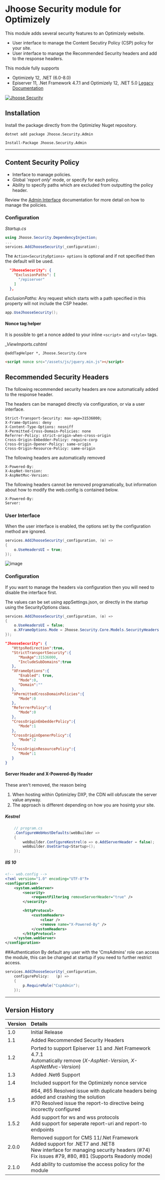 # Jhoose Security module for Optimizely

This module adds several security features to an Optimizely website.

 - User interface to manage the Content Secutiry Policy (CSP) policy for your site. 
 - User interface to manage the Recommended Security headers and add to the response headers.

 This module fully supports
  - Optimizely 12, .NET (6.0-8.0) 
  - Episerver 11, .Net Framework 4.7.1 and Optimizely 12, .NET 5.0 [Legacy Documentation](./documentation/Legacy%20README.md)


[![Jhoose Security](https://github.com/andrewmarkham/contentsecuritypolicy/actions/workflows/build-jhoose-security.yml/badge.svg?branch=main)](https://github.com/andrewmarkham/contentsecuritypolicy/actions/workflows/build-jhoose-security.yml)

## Installation

Install the package directly from the Optimizley Nuget repository.  

``` 
dotnet add package Jhoose.Security.Admin
```

```
Install-Package Jhoose.Security.Admin
```

----

## Content Security Policy

- Interface to manage policies.
- Global '*report only*' mode, or specify for each policy.
- Ability to specify paths which are excluded from outputting the policy header.
  
Review the [Admin Interface](./documentation/admin-interface.md) documentation for more detail on how to manage the policies.

### Configuration

*Startup.cs*
``` c#
using Jhoose.Security.DependencyInjection;
...
services.AddJhooseSecurity(_configuration);
```

The `Action<SecurityOptions> options` is optional and if not specified then the default will be used.

``` json
  "JhooseSecurity": {
    "ExclusionPaths": [
      "/episerver"
    ]
  },
```

*ExclusionPaths:* Any request which starts with a path specified in this property will not include the CSP header.

``` c#
app.UseJhooseSecurity();
```

#### Nonce tag helper
It is possible to get a nonce added to your inline `<script>` and `<style>` tags.

*_ViewImports.cshtml*
```
@addTagHelper *, Jhoose.Security.Core
```

``` html
<script nonce src="/assets/js/jquery.min.js"></script>
```

## Recommended Security Headers

The following recommended security headers are now automatically added to the response header.

The headers can be managed directly via configuration, or via a user interface.

```
Strict-Transport-Security: max-age=31536000;
X-Frame-Options: deny
X-Content-Type-Options: nosniff
X-Permitted-Cross-Domain-Policies: none
Referrer-Policy: strict-origin-when-cross-origin
Cross-Origin-Embedder-Policy: require-corp
Cross-Origin-Opener-Policy: same-origin
Cross-Origin-Resource-Policy: same-origin
```

The following headers are automatically removed
```
X-Powered-By: 
X-AspNet-Version: 
X-AspNetMvc-Version: 
```

The following headers cannot be removed programatically, but information about how to modify the web.config is contained below.

```
X-Powered-By: 
Server: 
```

### User Interface
When the user interface is enabled, the options set by the configuration method are ignored.

``` c#
services.AddJhooseSecurity(_configuration, (o) =>
{
    o.UseHeadersUI = true;
});
```
![image](./documentation/images/response-headers.png)

### Configuration

If you want to manage the headers via configuration then you will need to disable the interface first.

The values can be set using appSettings.json, or directly in the startup using the  SecurityOptions class.

``` c#
services.AddJhooseSecurity(_configuration, (o) =>
{
    o.UseHeadersUI = false;
    o.XFrameOptions.Mode = Jhoose.Security.Core.Models.SecurityHeaders.XFrameOptionsEnum.SameOrigin;
});
```

``` json
"JhooseSecurity": {
   "HttpsRedirection":true,
   "StrictTransportSecurity":{
      "MaxAge":31536000,
      "IncludeSubDomains":true
   },
   "XFrameOptions":{
      "Enabled": true,
      "Mode":0,
      "Domain":""
   },
   "XPermittedCrossDomainPolicies":{
      "Mode":0
   },
   "ReferrerPolicy":{
      "Mode":0
   },
   "CrossOriginEmbedderPolicy":{
      "Mode":1
   },
   "CrossOriginOpenerPolicy":{
      "Mode":2
   },
   "CrossOriginResourcePolicy":{
      "Mode":1
   }
}
```

#### Server Header and X-Powered-By Header
These aren't removed, the reason being
1. When hosting within Optimizley DXP, the CDN will obfuscate the server value anyway.
2. The approach is different depending on how you are hosintg your site.

##### Kestrel
``` c#
    // program.cs
    .ConfigureWebHostDefaults(webBuilder =>
    {
        webBuilder.ConfigureKestrel(o => o.AddServerHeader = false);
        webBuilder.UseStartup<Startup>();
    });
```

##### IIS 10
``` xml
<!-- web.config -->
<?xml version="1.0" encoding="UTF-8"?>
<configuration>
    <system.webServer>
        <security>
            <requestFiltering removeServerHeader="true" />
        </security>

        <httpProtocol>
            <customHeaders>
                <clear />
                <remove name="X-Powered-By" />
            </customHeaders>
        </httpProtocol>
    </system.webServer>
</configuration>
```

##Authentication
By default any user with the 'CmsAdmins' role can access the module, this can be changed at startup if you need to further restrict access.

``` C#
services.AddJhooseSecurity(_configuration,
    configurePolicy:   (p) =>
    {
        p.RequireRole("CspAdmin");
    });
```


 ---
 ## Version History

 |Version| Details|
 |:---|:---------------|
 |1.0|Initial Release|
 |1.1|Added Recommended Security Headers|
 |1.2|Ported to support Episerver 11 and .Net Framework 4.7.1<br/>Automatically remove (_X-AspNet-Version, X-AspNetMvc-Version_)|
 |1.3|Added .Net6 Support|
 |1.4|Included support for the Optimizely nonce service|
 |1.5|#64, #65 Resolved issue with duplicate headers being added and crashing the solution<br/>#70 Resolved issue the report-to directive being incorectly configured|
 |1.5.2|Add support for ws and wss protocols<br/>Add support for seperate report-uri and report-to endpoints|
 |2.0.0|Removed support for CMS 11/.Net Framework<br/>Added support for .NET7 and .NET8<br/>New  interface for managing security headers (#74)<br/>Fix issues #79, #80, #81 (Supports Readonly mode)|
 |2.1.0|Add ability to customise the access policy for the module|